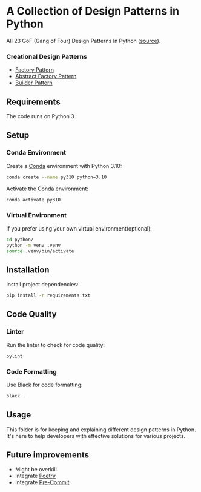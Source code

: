 # A Collection of Design Patterns in Python

All 23 GoF (Gang of Four) Design Patterns In Python ([source](https://www.udemy.com/course/design-patterns-in-python/learn/lecture/25231942#overview)).

### Creational Design Patterns

* [Factory Pattern](https://sbcode.net/python/factory/)
* [Abstract Factory Pattern](https://sbcode.net/python/abstract_factory/)
* [Builder Pattern](https://sbcode.net/python/builder/)

## Requirements

The code runs on Python 3.

## Setup

### Conda Environment

Create a [Conda](https://docs.conda.io/projects/miniconda/en/latest/index.html#quick-command-line-install) environment with Python 3.10:

```bash
conda create --name py310 python=3.10
```

Activate the Conda environment:

```bash
conda activate py310
```

### Virtual Environment

If you prefer using your own virtual environment(optional):

```bash
cd python/
python -m venv .venv
source .venv/bin/activate
```

## Installation

Install project dependencies:

```bash
pip install -r requirements.txt
```

## Code Quality

### Linter

Run the linter to check for code quality:

```bash
pylint
```

### Code Formatting

Use Black for code formatting:

```bash
black .
```

## Usage

This folder is for keeping and explaining different design patterns in Python. It's here to help developers with effective solutions for various projects.

## Future improvements

* Might be overkill.
* Integrate [Poetry](https://python-poetry.org)
* Integrate [Pre-Commit](https://pre-commit.com/#install)
